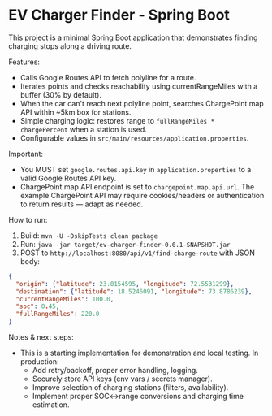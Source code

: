 # EV Charger Finder - Spring Boot

This project is a minimal Spring Boot application that demonstrates finding charging stops along a driving route.

Features:
- Calls Google Routes API to fetch polyline for a route.
- Iterates points and checks reachability using currentRangeMiles with a buffer (30% by default).
- When the car can't reach next polyline point, searches ChargePoint map API within ~5km box for stations.
- Simple charging logic: restores range to `fullRangeMiles * chargePercent` when a station is used.
- Configurable values in `src/main/resources/application.properties`.

Important:
- You MUST set `google.routes.api.key` in `application.properties` to a valid Google Routes API key.
- ChargePoint map API endpoint is set to `chargepoint.map.api.url`. The example ChargePoint API may require cookies/headers or authentication to return results — adapt as needed.

How to run:
1. Build: `mvn -U -DskipTests clean package`
2. Run: `java -jar target/ev-charger-finder-0.0.1-SNAPSHOT.jar`
3. POST to `http://localhost:8080/api/v1/find-charge-route` with JSON body:
```json
{
  "origin": {"latitude": 23.0154595, "longitude": 72.5531299},
  "destination": {"latitude": 18.5246091, "longitude": 73.8786239},
  "currentRangeMiles": 100.0,
  "soc": 0.45,
  "fullRangeMiles": 220.0
}
```

Notes & next steps:
- This is a starting implementation for demonstration and local testing. In production:
  - Add retry/backoff, proper error handling, logging.
  - Securely store API keys (env vars / secrets manager).
  - Improve selection of charging stations (filters, availability).
  - Implement proper SOC<->range conversions and charging time estimation.
